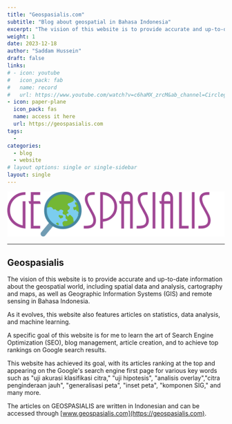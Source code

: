 ```yaml
---
title: "Geospasialis.com"
subtitle: "Blog about geospatial in Bahasa Indonesia"
excerpt: "The vision of this website is to provide accurate and up-to-date information about the geospatial world, including spatial data and analysis, cartography and maps, as well as Geographic Information Systems (GIS) and remote sensing in Bahasa Indonesia."
weight: 1
date: 2023-12-18
author: "Saddam Hussein"
draft: false
links:
# - icon: youtube
#   icon_pack: fab
#   name: record
#   url: https://www.youtube.com/watch?v=c6haMX_zrcM&ab_channel=CirclegeoMedia
- icon: paper-plane
  icon_pack: fas
  name: access it here
  url: https://geospasialis.com
tags:
  - 
categories:
  - blog
  - website
# layout options: single or single-sidebar
layout: single
---
```


![geospasialis.com](Geospasialis.png)

---

## Geospasialis

The vision of this website is to provide accurate and up-to-date information about the geospatial world, including spatial data and analysis, cartography and maps, as well as Geographic Information Systems (GIS) and remote sensing in Bahasa Indonesia.

As it evolves, this website also features articles on statistics, data analysis, and machine learning.

A specific goal of this website is for me to learn the art of Search Engine Optimization (SEO), blog management, article creation, and to achieve top rankings on Google search results.

This website has achieved its goal, with its articles ranking at the top and appearing on the Google's search engine first page for various key words such as "uji akurasi klasifikasi citra," "uji hipotesis", "analisis overlay","citra penginderaan jauh", "generalisasi peta", "inset peta", "komponen SIG," and many more.

The articles on GEOSPASIALIS are written in Indonesian and can be accessed through [www.geospasialis.com](https://geospasialis.com).




